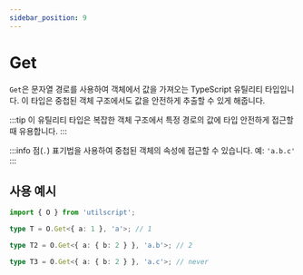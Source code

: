 ```yaml
---
sidebar_position: 9
---
```


# Get

`Get`은 문자열 경로를 사용하여 객체에서 값을 가져오는 TypeScript 유틸리티 타입입니다. 이 타입은 중첩된 객체 구조에서도 값을 안전하게 추출할 수 있게 해줍니다.

:::tip
이 유틸리티 타입은 복잡한 객체 구조에서 특정 경로의 값에 타입 안전하게 접근할 때 유용합니다.
:::

:::info
점(`.`) 표기법을 사용하여 중첩된 객체의 속성에 접근할 수 있습니다. 예: `'a.b.c'`
:::

## 사용 예시

```ts
import { O } from 'utilscript';

type T = O.Get<{ a: 1 }, 'a'>; // 1

type T2 = O.Get<{ a: { b: 2 } }, 'a.b'>; // 2

type T3 = O.Get<{ a: { b: 2 } }, 'a.c'>; // never
```

